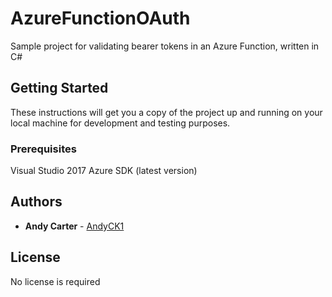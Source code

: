 # AzureFunctionOAuth

Sample project for validating bearer tokens in an Azure Function, written in C#

## Getting Started

These instructions will get you a copy of the project up and running on your local machine for development and testing purposes. 

### Prerequisites

Visual Studio 2017 
Azure SDK (latest version)

## Authors

* **Andy Carter** - [AndyCK1](https://github.com/AndyCK1)

## License

No license is required

